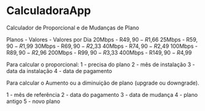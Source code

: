 # CalculadoraApp
 Calculador de Proporcional e de Mudanças de Plano
 
Planos - Valores - Valores por Dia
20Mbps - R$49,90 - R$1,66
25Mbps - R$59,90 - R$1,99
30Mbps - R$69,90 - R$2,33
40Mbps - R$74,90 - R$2,49
100Mbps - R$89,90 - R$2,96
200Mbps - R$99,90 - R$3,33
400Mbps - R$149,90 - R$4,99

Para calcular o proporcional:
1 - precisa do plano
2 - mês de instalação 
3 - data da instalação 
4 - data de pagamento 

Para calcular o Aumento ou a diminuição de plano (upgrade ou downgrade).

1 - mês de referência
2 - data do pagamento
3 - data de mudança
4 - plano antigo
5 - novo plano
